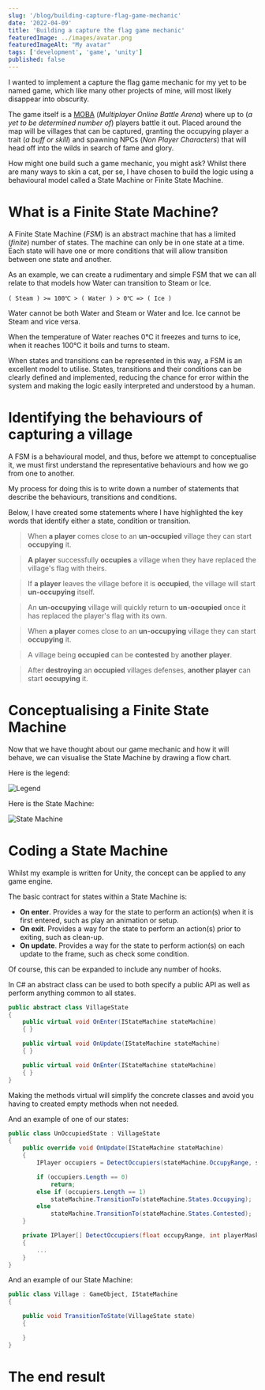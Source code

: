 ```yaml
---
slug: '/blog/building-capture-flag-game-mechanic'
date: '2022-04-09'
title: 'Building a capture the flag game mechanic'
featuredImage: ../images/avatar.png
featuredImageAlt: "My avatar"
tags: ['development', 'game', 'unity']
published: false
---
```


I wanted to implement a capture the flag game mechanic for my yet to be named game, which like many other projects of mine, will most likely disappear into obscurity.

The game itself is a [MOBA](https://en.wikipedia.org/wiki/Multiplayer_online_battle_arena) (*Multiplayer Online Battle Arena*) where up to (*a yet to be determined number of*) players battle it out. Placed around the map will be villages that can be captured, granting the occupying player a trait (*a buff or skill*) and spawning NPCs (*Non Player Characters*) that will head off into the wilds in search of fame and glory.

How might one build such a game mechanic, you might ask? Whilst there are many ways to skin a cat, per se, I have chosen to build the logic using a behavioural model called a State Machine or Finite State Machine.

# What is a Finite State Machine?

A Finite State Machine (*FSM*) is an abstract machine that has a limited (*finite*) number of states. The machine can only be in one state at a time. Each state will have one or more conditions that will allow transition between one state and another.

As an example, we can create a rudimentary and simple FSM that we can all relate to that models how Water can transition to Steam or Ice.

```
( Steam ) >= 100℃ > ( Water ) > 0℃ => ( Ice )
```

Water cannot be both Water and Steam or Water and Ice. Ice cannot be Steam and vice versa.

When the temperature of Water reaches 0℃ it freezes and turns to ice, when it reaches 100℃ it boils and turns to steam.

When states and transitions can be represented in this way, a FSM is an excellent model to utilise. States, transitions and their conditions can be clearly defined and implemented, reducing the chance for error within the system and making the logic easily interpreted and understood by a human.

# Identifying the behaviours of capturing a village

A FSM is a behavioural model, and thus, before we attempt to conceptualise it, we must first understand the representative behaviours and how we go from one to another.

My process for doing this is to write down a number of statements that describe the behaviours, transitions and conditions.

Below, I have created some statements where I have highlighted the key words that identify either a state, condition or transition.

> When **a player** comes close to an **un-occupied** village they can start **occupying** it.

> **A player** successfully **occupies** a village when they have replaced the village's flag with theirs.

> If **a player** leaves the village before it is **occupied**, the village will start **un-occupying** itself.

> An **un-occupying** village will quickly return to **un-occupied** once it has replaced the player's flag with its own.

> When **a player** comes close to an **un-occupying** village they can start **occupying** it.

> A village being **occupied** can be **contested** by **another player**.

> After **destroying** an **occupied** villages defenses, **another player** can start **occupying** it.

# Conceptualising a Finite State Machine

Now that we have thought about our game mechanic and how it will behave, we can visualise the State Machine by drawing a flow chart.

Here is the legend:

![Legend](../images/capture-flag-state-machine-legend.png)

Here is the State Machine:

![State Machine](../images/capture-flag-state-machine.png)

# Coding a State Machine

Whilst my example is written for Unity, the concept can be applied to any game engine.

The basic contract for states within a State Machine is:

- **On enter**. Provides a way for the state to perform an action(s) when it is first entered, such as play an animation or setup.
- **On exit**. Provides a way for the state to perform an action(s) prior to exiting, such as clean-up.
- **On update**. Provides a way for the state to perform action(s) on each update to the frame, such as check some condition.

Of course, this can be expanded to include any number of hooks.

In C# an abstract class can be used to both specify a public API as well as perform anything common to all states.

```csharp
public abstract class VillageState
{
    public virtual void OnEnter(IStateMachine stateMachine)
    { }

    public virtual void OnUpdate(IStateMachine stateMachine)
    { }

    public virtual void OnEnter(IStateMachine stateMachine)
    { }
}
```

Making the methods virtual will simplify the concrete classes and avoid you having to created empty methods when not needed.

And an example of one of our states:

```csharp
public class UnOccupiedState : VillageState
{
    public override void OnUpdate(IStateMachine stateMachine)
    {
        IPlayer occupiers = DetectOccupiers(stateMachine.OccupyRange, stateMachine.PlayerMask);

        if (occupiers.Length == 0)
            return;
        else if (occupiers.Length == 1)
            stateMachine.TransitionTo(stateMachine.States.Occupying);
        else
            stateMachine.TransitionTo(stateMachine.States.Contested);
    }

    private IPlayer[] DetectOccupiers(float occupyRange, int playerMask)
    {
        ...
    }
}
```

And an example of our State Machine:

```csharp
public class Village : GameObject, IStateMachine
{

    public void TransitionToState(VillageState state)
    {

    }
}


```

# The end result